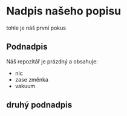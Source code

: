 # Nadpis našeho popisu
tohle je náš první pokus
## Podnadpis
Náš repozitář je prázdný a obsahuje:
- nic
- zase změnka
- vakuum
## druhý podnadpis
